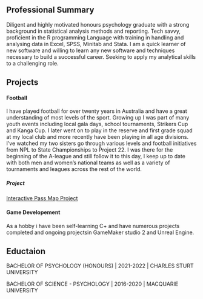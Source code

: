 ## Professional Summary
Diligent and highly motivated honours psychology graduate with a strong background in statistical analysis methods and reporting. Tech savvy, proficient in the R programming Language with training in handling and analysing data in Excel, SPSS, Minitab and Stata. I am a quick learner of new software and willing to learn any new software and techniques necessary to build a successful career. Seeking to apply my analytical skills to a challenging role.

## Projects

#### Football
I have played football for over twenty years in Australia and have a great understanding of most levels of the sport. Growing up I was part of many youth events including local gala days, school tournaments, Strikers Cup and Kanga Cup. I later went on to play in the reserve and first grade squad at my local club and more recently have been playing in all age divisions. I’ve watched my two sisters go through various levels and football initiatives from NPL to State Championships to Project 22. I was there for the beginning of the A-league and still follow it to this day, I keep up to date with both men and women’s national teams as well as a variety of tournaments and leagues across the rest of the world.
##### Project
[Interactive Pass Map Project](https://github.com/Matthew-Farrelly/Interactive-Pass-Map)
  
#### Game Developement
As a hobby i have been self-learning C+ and have numerous projects completed and ongoing projectsin GameMaker studio 2 and Unreal Engine.

## Eductaion

BACHELOR OF PSYCHOLOGY (HONOURS) | 2021-2022 | CHARLES STURT UNIVERSITY

BACHELOR OF SCIENCE - PSYCHOLOGY | 2016-2020 | MACQUARIE UNIVERSITY
